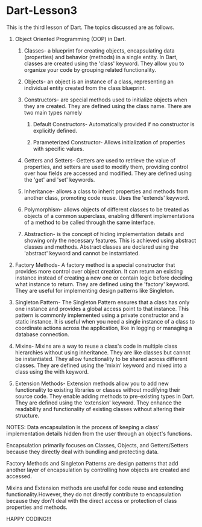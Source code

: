 # Dart-Lesson3
This is the third lesson of Dart. The topics discussed are as follows.

1. Object Oriented Programming (OOP) in Dart.
    
    1. Classes- a blueprint for creating objects, encapsulating data (properties) and behavior (methods) in a single entity. In Dart, classes are created using the 'class' keyword.
    They allow you to organize your code by grouping related functionality.
    
    2. Objects- an object is an instance of a class, representing an individual entity created from the class blueprint.
    
    3. Constructors- are special methods used to initialize objects when they are created. They are defined using the class name. There are two main types namely
        1. Default Constructors- Automatically provided if no constructor is explicitly defined.

        2. Parameterized Constructor- Allows initialization of properties with specific values.
    
    4. Getters and Setters- Getters are used to retrieve the value of properties, and setters are used to modify them, providing control over how fields are accessed and modified.
    They are defined using the 'get' and 'set' keywords.

    5. Inheritance- allows a class to inherit properties and methods from another class, promoting code reuse.
    Uses the 'extends' keyword.

    6. Polymorphism- allows objects of different classes to be treated as objects of a common superclass, enabling different implementations of a method to be called through the same interface.

    7. Abstraction- is the concept of hiding implementation details and showing only the necessary features.
    This is achieved using abstract classes and methods.
    Abstract classes are declared using the 'abstract' keyword and cannot be instantiated.

2. Factory Methods- A factory method is a special constructor that provides more control over object creation. It can return an existing instance instead of creating a new one or contain logic before deciding what instance to return.
They are defined using the 'factory' keyword.
They are useful for implementing design patterns like Singleton.

3. Singleton Pattern- The Singleton Pattern ensures that a class has only one instance and provides a global access point to that instance.
This pattern is commonly implemented using a private constructor and a static instance.
It is useful when you need a single instance of a class to coordinate actions across the application, like in logging or managing a database connection.

4. Mixins- Mixins are a way to reuse a class's code in multiple class hierarchies without using inheritance. They are like classes but cannot be instantiated. They allow functionality to be shared across different classes.
They are defined using the 'mixin' keyword and mixed into a class using the with keyword.

5. Extension Methods- Extension methods allow you to add new functionality to existing libraries or classes without modifying their source code. They enable adding methods to pre-existing types in Dart.
They are defined using the 'extension' keyword.
They enhance the readability and functionality of existing classes without altering their structure.

NOTES:
Data encapsulation is the process of keeping a class' implementation details hidden from the user through an object's functions.

Encapsulation primarily focuses on Classes, Objects, and Getters/Setters because they directly deal with bundling and protecting data.

Factory Methods and Singleton Patterns are design patterns that add another layer of encapsulation by controlling how objects are created and accessed.

Mixins and Extension methods are useful for code reuse and extending functionality.However, they do not directly contribute to encapsulation because they don't deal with the direct access or protection of class properties and methods.

HAPPY CODING!!!